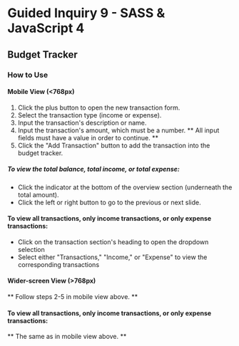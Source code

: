 # Guided Inquiry 9 - SASS & JavaScript 4
## Budget Tracker
### How to Use
#### Mobile View (<768px)
1. Click the plus button to open the new transaction form.
2. Select the transaction type (income or expense).
3. Input the transaction's description or name.
4. Input the transaction's amount, which must be a number.
** All input fields must have a value in order to continue. **
5. Click the "Add Transaction" button to add the transaction into the budget tracker.

##### To view the total balance, total income, or total expense:
- Click the indicator at the bottom of the overview section (underneath the total amount).
- Click the left or right button to go to the previous or next slide.

#### To view all transactions, only income transactions, or only expense transactions:
- Click on the transaction section's heading to open the dropdown selection
- Select either "Transactions," "Income," or "Expense" to view the corresponding transactions

#### Wider-screen View (>768px)
** Follow steps 2-5 in mobile view above. **

#### To view all transactions, only income transactions, or only expense transactions:
** The same as in mobile view above. **